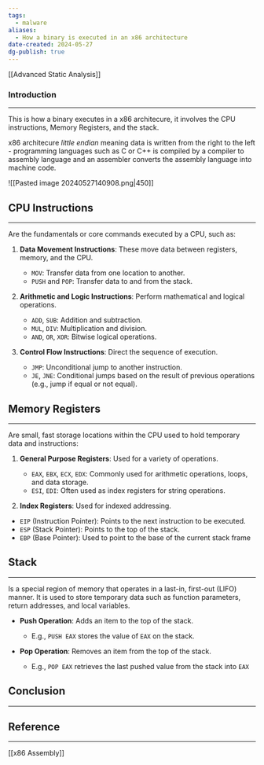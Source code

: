 ```yaml
---
tags:
  - malware
aliases:
  - How a binary is executed in an x86 architecture
date-created: 2024-05-27
dg-publish: true
---
```

[[Advanced Static Analysis]]
### Introduction 
---
This is how a binary executes in a x86 architecure, it involves the CPU instructions, Memory Registers, and the stack.

x86 architecure _little endian_ meaning data is written from the right to the left - programming languages such as C or C++ is compiled by a compiler to assembly language and an assembler converts the assembly language into machine code.

![[Pasted image 20240527140908.png|450]]

## CPU Instructions
---
Are the fundamentals or core commands executed by a CPU, such as:

1. **Data Movement Instructions**: These move data between registers, memory, and the CPU.
    
    - `MOV`: Transfer data from one location to another.
    - `PUSH` and `POP`: Transfer data to and from the stack.

2. **Arithmetic and Logic Instructions**: Perform mathematical and logical operations.
    
    - `ADD`, `SUB`: Addition and subtraction.
    - `MUL`, `DIV`: Multiplication and division.
    - `AND`, `OR`, `XOR`: Bitwise logical operations.

3. **Control Flow Instructions**: Direct the sequence of execution.
    
    - `JMP`: Unconditional jump to another instruction.
    - `JE`, `JNE`: Conditional jumps based on the result of previous operations (e.g., jump if equal or not equal).

## Memory Registers
---
Are small, fast storage locations within the CPU used to hold temporary data and instructions:

 1. **General Purpose Registers**: Used for a variety of operations.
    
    - `EAX`, `EBX`, `ECX`, `EDX`: Commonly used for arithmetic operations, loops, and data storage.
    - `ESI`, `EDI`: Often used as index registers for string operations.

2. **Index Registers**: Used for indexed addressing.

- `EIP` (Instruction Pointer): Points to the next instruction to be executed.
- `ESP` (Stack Pointer): Points to the top of the stack.
- `EBP` (Base Pointer): Used to point to the base of the current stack frame
## Stack
---
Is a special region of memory that operates in a last-in, first-out (LIFO) manner. It is used to store temporary data such as function parameters, return addresses, and local variables.

- **Push Operation**: Adds an item to the top of the stack.
    - E.g., `PUSH EAX` stores the value of `EAX` on the stack.

- **Pop Operation**: Removes an item from the top of the stack.
    - E.g., `POP EAX` retrieves the last pushed value from the stack into `EAX`

## Conclusion
---

## Reference 
---

[[x86 Assembly]]

